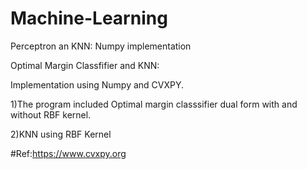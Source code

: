 # Machine-Learning

Perceptron an KNN: Numpy implementation 

Optimal Margin Classfifier and KNN:

Implementation using Numpy and CVXPY. 

1)The program included Optimal margin classsifier dual form with and without RBF kernel. 

2)KNN using RBF Kernel

#Ref:https://www.cvxpy.org


